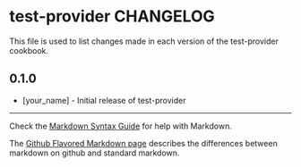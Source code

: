 test-provider CHANGELOG
=======================

This file is used to list changes made in each version of the test-provider cookbook.

0.1.0
-----
- [your_name] - Initial release of test-provider

- - -
Check the [Markdown Syntax Guide](http://daringfireball.net/projects/markdown/syntax) for help with Markdown.

The [Github Flavored Markdown page](http://github.github.com/github-flavored-markdown/) describes the differences between markdown on github and standard markdown.
